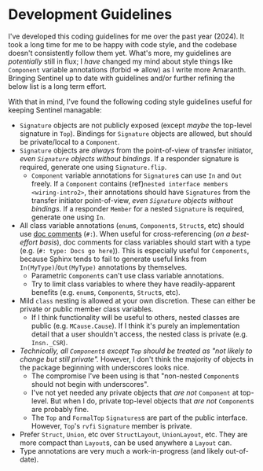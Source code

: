 # Development Guidelines

I've developed this coding guidelines for me over the past year (2024). It
took a long time for me to be happy with code style, and the codebase doesn't
consistently follow them yet. What's more, my guidelines are *potentially*
still in flux; I *have* changed my mind about style things like `Component`
variable annotations (forbid => allow) as I write more Amaranth. Bringing
Sentinel up to date with guidelines and/or further refining the below list is a
long term effort.

With that in mind, I've found the following coding style guidelines useful for
keeping Sentinel managable:

* `Signature` objects are not publicly exposed (except _maybe_ the top-level
  signature in `Top`). Bindings for `Signature` objects are allowed, but
  should be private/local to a `Component`.
* `Signature` objects are _always_ from the point-of-view of transfer
  initiator, _even `Signature` objects without bindings_. If a responder 
  signature is required, generate one using `Signature.flip`.
  * `Component` variable annotations for `Signature`s can use `In` and `Out`
    freely. If a `Component` contains {ref}`nested interface members <wiring-intro2>`,
    their annotations should have `Signatures` from the transfer initiator
    point-of-view, _even `Signature` objects without bindings_. If a responder
    `Member` for a nested `Signature` is required, generate one using `In`.
* All class variable annotations (`enum`s, `Component`s, `Struct`s, etc) should
  use [doc comments](https://www.sphinx-doc.org/en/master/usage/extensions/autodoc.html#doc-comments-and-docstrings)
  (`#:`). When useful for cross-referencing (_on a best-effort basis_), doc
  comments for class variables should start with a type (e.g. (`#: type: Docs go here`)).
  This is especially useful for `Components`, because Sphinx tends to fail to
  generate useful links from `In(MyType)`/`Out(MyType)` annotations by themselves.
  * Parametric `Component`s can't use class variable annotations.
  * Try to limit class variables to where they have readily-apparent benefits
    (e.g. `enum`s, `Component`s, `Struct`s, etc).
* Mild `class` nesting is allowed at your own discretion. These can either be
  private or public member class variables.
  * If I think functionality will be useful to others, nested classes are
    public (e.g. `MCause.Cause`). If I think it's purely an implementation
    detail that a user shouldn't access, the nested class is private (e.g. `Insn._CSR`).
* _Technically, all `Component`s except `Top` should be treated as "not likely
  to change but still private"._ However, I don't think the majority of objects
  in the package beginning with underscores looks nice.
  * The compromise I've been using is that "non-nested `Component`s should not
    begin with underscores".
  * I've not yet needed any private objects that _are not_ `Component` at
    top-level. But when I do, private top-level objects that _are not_
    `Component`s are probably fine.
  * The `Top` and `FormalTop` `Signatures`s are part of the public interface.
    However, `Top`'s `rvfi` `Signature` member is private.
* Prefer `Struct`, `Union`, etc over `StructLayout`, `UnionLayout`, etc.
  They are more compact than `Layout`s, can be used anywhere a `Layout` can.
* Type annotations are very much a work-in-progress (and likely out-of-date).
